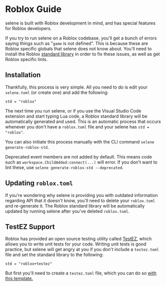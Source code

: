 # Roblox Guide

selene is built with Roblox development in mind, and has special features for Roblox developers.

If you try to run selene on a Roblox codebase, you'll get a bunch of errors saying things such as "`game` is not defined". This is because these are Roblox specific globals that selene does not know about. You'll need to install the Roblox [standard library](./usage/configuration) in order to fix these issues, as well as get Roblox specific lints.

## Installation

Thankfully, this process is very simple. All you need to do is edit your `selene.toml` (or create one) and add the following:

`std = "roblox"`

The next time you run selene, or if you use the Visual Studio Code extension and start typing Lua code, a Roblox standard library will be automatically generated and used. This is an automatic process that occurs whenever you don't have a `roblox.toml` file and your selene has `std = "roblox"`.

You can also initiate this process manually with the CLI command `selene generate-roblox-std`.

Deprecated event members are not added by default. This means code such as `workspace.ChildAdded:connect(...)` will error. If you don't want to lint these, use `selene generate-roblox-std --deprecated`.

## Updating `roblox.toml`

If you're wondering why selene is providing you with outdated information regarding API that it doesn't know, you'll need to delete your `roblox.toml` and re-generate it. The Roblox standard library will be automatically updated by running selene after you've deleted `roblox.toml`.

## TestEZ Support

Roblox has provided an open source testing utility called [TestEZ](https://roblox.github.io/testez/), which allows you to write unit tests for your code. Writing unit tests is good practice, but selene will get angry at you if you don't include a `testez.toml` file and set the standard library to the following:

`std = "roblox+testez"`

But first you'll need to create a `testez.toml` file, which you can do so [with this template.](https://gist.github.com/Nezuo/65af3108a6214a209ca4e329e22af73c)
